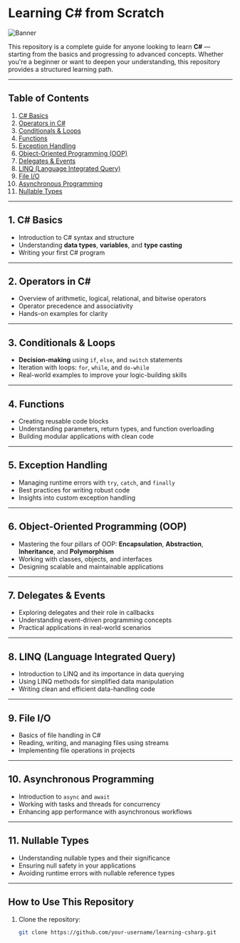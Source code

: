 # Learning C# from Scratch

![Banner](https://static.placementpreparation.io/cdn-cgi/image/metadata=keep,quality=60,width=1440,height=500,f=auto,fit=cover/aptitude-images/aptitude/category/v2/webps/mcq-c-sharp-banner-desktop.webp)

This repository is a complete guide for anyone looking to learn **C#** — starting from the basics and progressing to advanced concepts. Whether you're a beginner or want to deepen your understanding, this repository provides a structured learning path.

---

## Table of Contents

1. [C# Basics](#1-c-basics)
2. [Operators in C#](#2-operators-in-c)
3. [Conditionals & Loops](#3-conditionals--loops)
4. [Functions](#4-functions)
5. [Exception Handling](#5-exception-handling)
6. [Object-Oriented Programming (OOP)](#6-object-oriented-programming-oop)
7. [Delegates & Events](#7-delegates--events)
8. [LINQ (Language Integrated Query)](#8-linq-language-integrated-query)
9. [File I/O](#9-file-io)
10. [Asynchronous Programming](#10-asynchronous-programming)
11. [Nullable Types](#11-nullable-types)

---

## 1. C# Basics

- Introduction to C# syntax and structure
- Understanding **data types**, **variables**, and **type casting**
- Writing your first C# program

---

## 2. Operators in C#

- Overview of arithmetic, logical, relational, and bitwise operators
- Operator precedence and associativity
- Hands-on examples for clarity

---

## 3. Conditionals & Loops

- **Decision-making** using `if`, `else`, and `switch` statements
- Iteration with loops: `for`, `while`, and `do-while`
- Real-world examples to improve your logic-building skills

---

## 4. Functions

- Creating reusable code blocks
- Understanding parameters, return types, and function overloading
- Building modular applications with clean code

---

## 5. Exception Handling

- Managing runtime errors with `try`, `catch`, and `finally`
- Best practices for writing robust code
- Insights into custom exception handling

---

## 6. Object-Oriented Programming (OOP)

- Mastering the four pillars of OOP: **Encapsulation**, **Abstraction**, **Inheritance**, and **Polymorphism**
- Working with classes, objects, and interfaces
- Designing scalable and maintainable applications

---

## 7. Delegates & Events

- Exploring delegates and their role in callbacks
- Understanding event-driven programming concepts
- Practical applications in real-world scenarios

---

## 8. LINQ (Language Integrated Query)

- Introduction to LINQ and its importance in data querying
- Using LINQ methods for simplified data manipulation
- Writing clean and efficient data-handling code

---

## 9. File I/O

- Basics of file handling in C#
- Reading, writing, and managing files using streams
- Implementing file operations in projects

---

## 10. Asynchronous Programming

- Introduction to `async` and `await`
- Working with tasks and threads for concurrency
- Enhancing app performance with asynchronous workflows

---

## 11. Nullable Types

- Understanding nullable types and their significance
- Ensuring null safety in your applications
- Avoiding runtime errors with nullable reference types

---

## How to Use This Repository

1. Clone the repository:
   ```bash
   git clone https://github.com/your-username/learning-csharp.git
